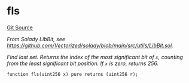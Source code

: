 # fls
[Git Source](https://github.com/lidofinance/community-staking-module/blob/86cbb28dad521bfac5576c8a7b405bc33b32f44d/src/lib/GIndex.sol)

*From Solady LibBit, see https://github.com/Vectorized/solady/blob/main/src/utils/LibBit.sol.*

*Find last set.
Returns the index of the most significant bit of `x`,
counting from the least significant bit position.
If `x` is zero, returns 256.*


```solidity
function fls(uint256 x) pure returns (uint256 r);
```


